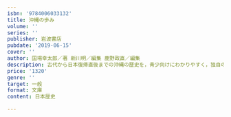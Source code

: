 ```yaml
---
isbn: '9784006033132'
title: 沖縄の歩み
volume: ''
series: ''
publisher: 岩波書店
pubdate: '2019-06-15'
cover: ''
author: 国場幸太郎／著 新川明／編集 鹿野政直／編集
description: 古代から日本復帰直後までの沖縄の歴史を，青少向けにわかりやすく，独自の視点から説き明かした幻の名著．
price: '1320'
genre: ''
target: 一般
format: 文庫
content: 日本歴史

---
```

